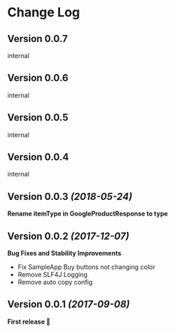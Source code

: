 Change Log
==========

Version 0.0.7
-------------
internal

Version 0.0.6
-------------
internal

Version 0.0.5
-------------
internal

Version 0.0.4
-------------
internal

Version 0.0.3 *(2018-05-24)*
----------------------------

**Rename itemType in GoogleProductResponse to type**

Version 0.0.2 *(2017-12-07)*
----------------------------

**Bug Fixes and Stability Improvements**

* Fix SampleApp Buy buttons not changing color
* Remove SLF4J Logging
* Remove auto copy config

Version 0.0.1 *(2017-09-08)*
----------------------------

**First release :tada:**
